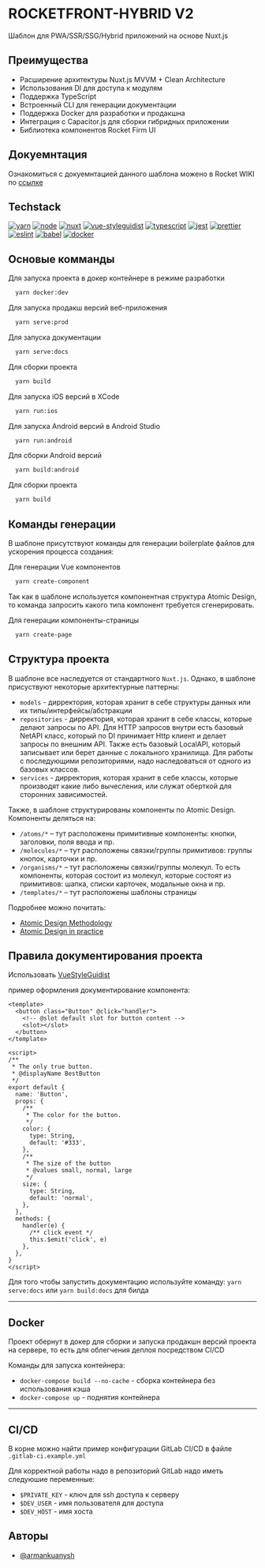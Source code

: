 
# ROCKETFRONT-HYBRID V2

Шаблон для PWA/SSR/SSG/Hybrid приложений на основе Nuxt.js

## Преимущества

- Расширение архитектуры Nuxt.js MVVM + Clean Architecture
- Использования DI для доступа к модулям
- Поддержка TypeScript
- Встроенный CLI для генерации документации
- Поддержка Docker для разработки и продакшна
- Интеграция с Capacitor.js для сборки гибридных приложении
- Библиотека компонентов Rocket Firm UI

## Докуемнтация

Ознакомиться с докуемнтацией данного шаблона можено в Rocket WIKI по [ссылке](https://wiki.rocketfirm.com/books/rocketfront-hybrid)

## Techstack

[![yarn](https://img.shields.io/static/v1?label=yarn&message=1.22.10&color=2c8ebb&style=for-the-badge&logo=yarn&logoColor=white)](https://yarnpkg.com/)
[![node](https://img.shields.io/static/v1?label=node&message=14.x&color=026E00&style=for-the-badge&logo=node.js&logoColor=white)](https://nodejs.org/en/)
[![nuxt](https://img.shields.io/static/v1?label=nuxt.js&message=2.15.3&color=01C58E&style=for-the-badge&logo=nuxt.js&logoColor=white)](https://ru.nuxtjs.org/)
[![vue-styleguidist](https://img.shields.io/static/v1?label=vue-styleguidist&message=4.26.1&color=354A5E&style=for-the-badge)](https://vue-styleguidist.github.io/)
[![typescript](https://img.shields.io/static/v1?label=typescript&message=4.2.3&color=3278C7&style=for-the-badge&logo=typescript&logoColor=white)](https://www.typescriptlang.org/)
[![jest](https://img.shields.io/static/v1?label=jest&message=26.6.3&color=F75001&style=for-the-badge&logo=jest&logoColor=white)](https://jestjs.io/)
[![prettier](https://img.shields.io/static/v1?label=prettier&message=2.2.1&color=F7B93E&style=for-the-badge&logo=prettier&logoColor=white)](https://prettier.io/)
[![eslint](https://img.shields.io/static/v1?label=eslint&message=7.23.0&color=4B32C3&style=for-the-badge&logo=eslint&logoColor=white)](https://eslint.org/)
[![babel](https://img.shields.io/static/v1?label=babel&message=7.9.0&color=F9DC3E&style=for-the-badge&logo=babel&logoColor=white)](https://prettier.io/)
[![docker](https://img.shields.io/static/v1?label=docker&message=19.03.13&color=0086CC&style=for-the-badge&logo=docker&logoColor=white)](https://www.docker.com/)

## Основые комманды

Для запуска проекта в докер контейнере в режиме разработки

```bash
  yarn docker:dev
```

Для запуска продакш версий веб-приложения

```bash
  yarn serve:prod
```

Для запуска документации

```bash
  yarn serve:docs
```

Для сборки проекта

```bash
  yarn build
```

Для запуска iOS версий в XCode

```bash
  yarn run:ios
```

Для запуска Android версий в Android Studio

```bash
  yarn run:android
```

Для сборки Android версий

```bash
  yarn build:android
```

Для сборки проекта

```bash
  yarn build
```

## Команды генерации

В шаблоне присутствуют команды для генерации boilerplate файлов для ускорения процесса создания:

Для генерации Vue компонентов

```bash
  yarn create-component
```

Так как в шаблоне используется компонентная структура Atomic Design, то команда запросить какого типа компонент требуется сгенерировать.

Для генерации компоненты-страницы

```bash
  yarn create-page
```

## Структура проекта

В шаблоне все наследуется от стандартного `Nuxt.js`. Однако, в шаблоне присуствуют некоторые архитектурные паттерны:

- `models` - дирректория, которая хранит в себе структуры данных или их типы/интерфейсы/абстракции
- `repositories` - дирректория, которая хранит в себе классы, которые делают запросы по API. Для HTTP запросов внутри есть базовый NetAPI класс, который по DI принимает Http клиент и делает запросы по внешним API. Также есть базовый LocalAPI, который записывает или берет данные с локального хранилища. Для работы с последующими репозиториями, надо наследоваться от одного из базовых классов.
- `services` - дирректория, которая хранит в себе классы, которые производят какие либо вычесления, или служат оберткой для сторонних зависимостей.

Также, в шаблоне структурированы компоненты по Atomic Design. Компоненты деляться на:

- `/atoms/*` – тут расположены примитивные компоненты: кнопки, заголовки, поля ввода и пр.
- `/molecules/*` – тут расположены связки/группы примитивов: группы кнопок, карточки и пр.
- `/organisms/*` – тут расположены связки/группы молекул. То есть компоненты, которая состоит из молекул, которые состоят из примитивов: шапка, списки карточек, модальные окна и пр.
- `/templates/*` – тут расположены шаблоны страницы

Подробнее можно почитать:

- [Atomic Design Methodology](https://atomicdesign.bradfrost.com/chapter-2/)
- [Atomic Design in practice](https://blog.ippon.tech/atomic-design-in-practice/)

## Правила документирования проекта

Использовать [VueStyleGuidist](https://vue-styleguidist.github.io/docs/Documenting.html)

пример оформления документирование компонента:

```vue
<template>
  <button class="Button" @click="handler">
    <!-- @slot default slot for button content -->
    <slot></slot>
  </button>
</template>

<script>
/**
 * The only true button.
 * @displayName BestButton
 */
export default {
  name: 'Button',
  props: {
    /**
     * The color for the button.
     */
    color: {
      type: String,
      default: '#333',
    },
    /**
     * The size of the button
     * @values small, normal, large
     */
    size: {
      type: String,
      default: 'normal',
    },
  },
  methods: {
    handler(e) {
      /** click event */
      this.$emit('click', e)
    },
  },
}
</script>
```

Для того чтобы запустить документацию используйте команду: `yarn serve:docs` или `yarn build:docs` для билда

---

## Docker

Проект обернут в докер для сборки и запуска продакшн версий проекта на сервере, то есть для облегчения деплоя посредством CI/CD

Команды для запуска контейнера:

- `docker-compose build --no-cache` - сборка контейнера без использования кэша
- `docker-compose up` - поднятия контейнера

---

## CI/CD

В корне можно найти пример конфигурации GitLab CI/CD в файле `.gitlab-ci.example.yml`

Для корректной работы надо в репозиторий GitLab надо иметь следуюшие переменные:

- `$PRIVATE_KEY` - ключ для ssh доступа к серверу
- `$DEV_USER` - имя пользователя для доступа
- `$DEV_HOST` - имя хоста

## Авторы

- [@armankuanysh](https://t.me/armankuanysh)
